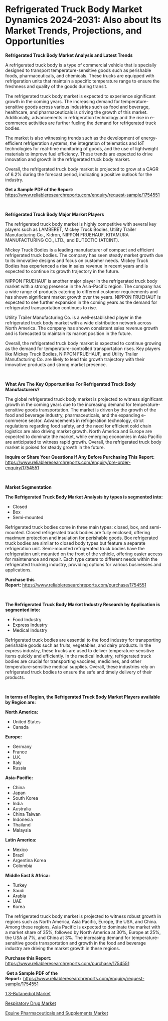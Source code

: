 <p><h1>Refrigerated Truck Body Market Dynamics 2024-2031: Also about Its Market Trends, Projections, and Opportunities</h1></p><p><strong>Refrigerated Truck Body Market Analysis and Latest Trends</strong></p>
<p><p>A refrigerated truck body is a type of commercial vehicle that is specially designed to transport temperature-sensitive goods such as perishable foods, pharmaceuticals, and chemicals. These trucks are equipped with refrigeration units that maintain a specific temperature range to ensure the freshness and quality of the goods during transit.</p><p>The refrigerated truck body market is expected to experience significant growth in the coming years. The increasing demand for temperature-sensitive goods across various industries such as food and beverage, healthcare, and pharmaceuticals is driving the growth of this market. Additionally, advancements in refrigeration technology and the rise in e-commerce activities are further fueling the demand for refrigerated truck bodies.</p><p>The market is also witnessing trends such as the development of energy-efficient refrigeration systems, the integration of telematics and IoT technologies for real-time monitoring of goods, and the use of lightweight materials to improve fuel efficiency. These trends are expected to drive innovation and growth in the refrigerated truck body market.</p><p>Overall, the refrigerated truck body market is projected to grow at a CAGR of 6.2% during the forecast period, indicating a positive outlook for the industry.</p></p>
<p><strong>Get a Sample PDF of the Report:&nbsp;</strong> <a href="https://www.reliableresearchreports.com/enquiry/request-sample/1754551">https://www.reliableresearchreports.com/enquiry/request-sample/1754551</a></p>
<p>&nbsp;</p>
<p><strong>Refrigerated Truck Body Major Market Players</strong></p>
<p><p>The refrigerated truck body market is highly competitive with several key players such as LAMBERET, Mickey Truck Bodies, Utility Trailer Manufacturing Co., Kidron, NIPPON FRUEHAUF, KITAMURA MANUFACTURING CO., LTD., and EUTECTIC (ATCINT).</p><p>Mickey Truck Bodies is a leading manufacturer of compact and efficient refrigerated truck bodies. The company has seen steady market growth due to its innovative designs and focus on customer needs. Mickey Truck Bodies has experienced a rise in sales revenue in recent years and is expected to continue its growth trajectory in the future.</p><p>NIPPON FRUEHAUF is another major player in the refrigerated truck body market with a strong presence in the Asia-Pacific region. The company has a wide range of products catering to different customer requirements and has shown significant market growth over the years. NIPPON FRUEHAUF is expected to see further expansion in the coming years as the demand for refrigerated transportation continues to rise.</p><p>Utility Trailer Manufacturing Co. is a well-established player in the refrigerated truck body market with a wide distribution network across North America. The company has shown consistent sales revenue growth and is forecasted to maintain its market position in the future.</p><p>Overall, the refrigerated truck body market is expected to continue growing as the demand for temperature-controlled transportation rises. Key players like Mickey Truck Bodies, NIPPON FRUEHAUF, and Utility Trailer Manufacturing Co. are likely to lead this growth trajectory with their innovative products and strong market presence.</p></p>
<p>&nbsp;</p>
<p><strong>What Are The Key Opportunities For Refrigerated Truck Body Manufacturers?</strong></p>
<p><p>The global refrigerated truck body market is projected to witness significant growth in the coming years due to the increasing demand for temperature-sensitive goods transportation. The market is driven by the growth of the food and beverage industry, pharmaceuticals, and the expanding e-commerce sector. Advancements in refrigeration technology, strict regulations regarding food safety, and the need for efficient cold chain logistics are also driving market growth. North America and Europe are expected to dominate the market, while emerging economies in Asia Pacific are anticipated to witness rapid growth. Overall, the refrigerated truck body market is poised for steady growth in the future.</p></p>
<p><strong>Inquire or Share Your Questions If Any Before Purchasing This Report:</strong> <a href="https://www.reliableresearchreports.com/enquiry/pre-order-enquiry/1754551">https://www.reliableresearchreports.com/enquiry/pre-order-enquiry/1754551</a></p>
<p>&nbsp;</p>
<p><strong>Market Segmentation</strong></p>
<p><strong>The Refrigerated Truck Body Market Analysis by types is segmented into:</strong></p>
<p><ul><li>Closed</li><li>Box</li><li>Semi-mounted</li></ul></p>
<p><p>Refrigerated truck bodies come in three main types: closed, box, and semi-mounted. Closed refrigerated truck bodies are fully enclosed, offering maximum protection and insulation for perishable goods. Box refrigerated truck bodies are similar to closed body types but feature a separate refrigeration unit. Semi-mounted refrigerated truck bodies have the refrigeration unit mounted on the front of the vehicle, offering easier access for maintenance and repair. Each type caters to different needs within the refrigerated trucking industry, providing options for various businesses and applications.</p></p>
<p><strong>Purchase this Report:&nbsp;</strong><a href="https://www.reliableresearchreports.com/purchase/1754551">https://www.reliableresearchreports.com/purchase/1754551</a></p>
<p>&nbsp;</p>
<p><strong>The Refrigerated Truck Body Market Industry Research by Application is segmented into:</strong></p>
<p><ul><li>Food Industry</li><li>Express Industry</li><li>Medical Industry</li></ul></p>
<p><p>Refrigerated truck bodies are essential to the food industry for transporting perishable goods such as fruits, vegetables, and dairy products. In the express industry, these trucks are used to deliver temperature-sensitive items quickly and efficiently. In the medical industry, refrigerated truck bodies are crucial for transporting vaccines, medicines, and other temperature-sensitive medical supplies. Overall, these industries rely on refrigerated truck bodies to ensure the safe and timely delivery of their products.</p></p>
<p>&nbsp;</p>
<p><strong>In terms of Region, the Refrigerated Truck Body Market Players available by Region are:</strong></p>
<p>
    <p> <strong> North America: </strong>
        <ul>
            <li>United States</li>
            <li>Canada</li>
        </ul>
        </p> 
    <p> <strong> Europe: </strong>
        <ul>
            <li>Germany</li>
            <li>France</li>
            <li>U.K.</li>
            <li>Italy</li>
            <li>Russia</li>
        </ul>
        </p> 
    <p> <strong> Asia-Pacific: </strong>
        <ul>
            <li>China</li>
            <li>Japan</li>
            <li>South Korea</li>
            <li>India</li>
            <li>Australia</li>
            <li>China Taiwan</li>
            <li>Indonesia</li>
            <li>Thailand</li>
            <li>Malaysia</li>
        </ul>
        </p> 
    <p> <strong> Latin America: </strong>
        <ul>
            <li>Mexico</li>
            <li>Brazil</li>
            <li>Argentina Korea</li>
            <li>Colombia</li>
        </ul>
        </p> 
    <p> <strong> Middle East & Africa: </strong>
        <ul>
            <li>Turkey</li>
            <li>Saudi</li>
            <li>Arabia</li>
            <li>UAE</li>
            <li>Korea</li>
        </ul>
    </p>
    </p>
<p><p>The refrigerated truck body market is projected to witness robust growth in regions such as North America, Asia Pacific, Europe, the USA, and China. Among these regions, Asia Pacific is expected to dominate the market with a market share of 35%, followed by North America at 30%, Europe at 25%, the USA at 7%, and China at 3%. The increasing demand for temperature-sensitive goods transportation and growth in the food and beverage industry are driving the market growth in these regions.</p></p>
<p><strong>Purchase this Report: </strong><a href="https://www.reliableresearchreports.com/purchase/1754551">https://www.reliableresearchreports.com/purchase/1754551</a></p>
<p>&nbsp;<strong>Get a Sample PDF of the Report:&nbsp;&nbsp;</strong><a href="https://www.reliableresearchreports.com/enquiry/request-sample/1754551">https://www.reliableresearchreports.com/enquiry/request-sample/1754551</a></p>
<p><strong></strong></p>
<p><p><a href="https://view.publitas.com/reportprime-1/13-butanediol-market-size-furnishes-valuable-information-encompassing-market-share-market-trends-and-projections-spanning-from-2023-to-2030/">1,3-Butanediol Market</a></p><p><a href="https://view.publitas.com/reportprime-1/respiratory-drug-market-with-the-goal-of-estimating-the-market-size-and-future-growth-potential-of-various-market-segments-based-on-component-applications-end-user-and-region/">Respiratory Drug Market</a></p><p><a href="https://view.publitas.com/reportprime-1/equine-pharmaceuticals-and-supplements-market-provides-a-comprehensive-analysis-including-a-macro-overview-of-the-market-as-well-as-micro-details-such-as-market-size-and-competitive-landscape/">Equine Pharmaceuticals and Supplements Market</a></p></p>